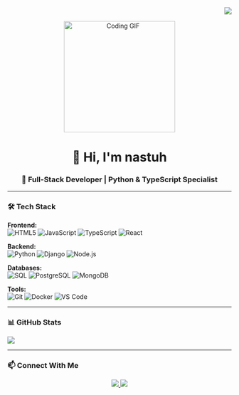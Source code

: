 <img align="right" src="https://visitor-badge.laobi.icu/badge?page_id=nastuh.nastuh" />

<br>
<p align="center">
  <img src="https://media4.giphy.com/media/v1.Y2lkPTc5MGI3NjExaDF5cjVlNnJidjN1OHFkcm4wNGtmMmt0YXMzZTFrZjB6NzlldnIxayZlcD12MV9pbnRlcm5hbF9naWZfYnlfaWQmY3Q9Zw/gr8K2b72UefvO/giphy.gif" width="250" alt="Coding GIF" />
  

<h1 align="center">👋 Hi, I'm nastuh</h1>
<h3 align="center">🚀 Full-Stack Developer | Python & TypeScript Specialist</h3>

---

### 🛠 **Tech Stack**  
**Frontend:**  
![HTML5](https://img.shields.io/badge/-HTML5-E34F26?logo=html5&logoColor=white)
![JavaScript](https://img.shields.io/badge/-JavaScript-F7DF1E?logo=javascript&logoColor=black)
![TypeScript](https://img.shields.io/badge/-TypeScript-3178C6?logo=typescript&logoColor=white)
![React](https://img.shields.io/badge/-React-61DAFB?logo=react&logoColor=black)

**Backend:**  
![Python](https://img.shields.io/badge/-Python-3776AB?logo=python&logoColor=white)
![Django](https://img.shields.io/badge/-Django-092E20?logo=django&logoColor=white)
![Node.js](https://img.shields.io/badge/-Node.js-339933?logo=node.js&logoColor=white)

**Databases:**  
![SQL](https://img.shields.io/badge/-SQL-4479A1?logo=postgresql&logoColor=white)
![PostgreSQL](https://img.shields.io/badge/-PostgreSQL-4169E1?logo=postgresql&logoColor=white)
![MongoDB](https://img.shields.io/badge/-MongoDB-47A248?logo=mongodb&logoColor=white)

**Tools:**  
![Git](https://img.shields.io/badge/-Git-F05032?logo=git&logoColor=white)
![Docker](https://img.shields.io/badge/-Docker-2496ED?logo=docker&logoColor=white)
![VS Code](https://img.shields.io/badge/-VS_Code-007ACC?logo=visual-studio-code&logoColor=white)

---

### 📊 **GitHub Stats**  
<div align="left">
  <img src="https://github-readme-stats.vercel.app/api/top-langs/?username=nastuh&layout=compact&theme=radical&hide=less,css" />
</div>


---

### 📫 **Connect With Me**  
<div align="center">
  <a href="https://t.me/di9star">
    <img src="https://img.shields.io/badge/-Telegram-26A5E4?logo=telegram&logoColor=white&style=for-the-badge" />
  </a>
  <a href="https://discord.com/users/YOUR_DISCORD_ID">
    <img src="https://img.shields.io/badge/-Discord-5865F2?logo=discord&logoColor=white&style=for-the-badge" />
  </a>
